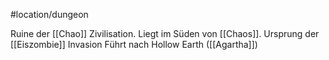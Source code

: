 #location/dungeon

Ruine der [[Chao]] Zivilisation. Liegt im Süden von [[Chaos]].
Ursprung der [[Eiszombie]] Invasion
Führt nach Hollow Earth ([[Agartha]])